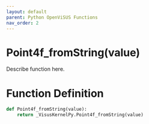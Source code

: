 ```yaml
---
layout: default
parent: Python OpenViSUS Functions
nav_order: 2
---
```


# Point4f_fromString(value)

Describe function here.

# Function Definition

```python
def Point4f_fromString(value):
    return _VisusKernelPy.Point4f_fromString(value)

```